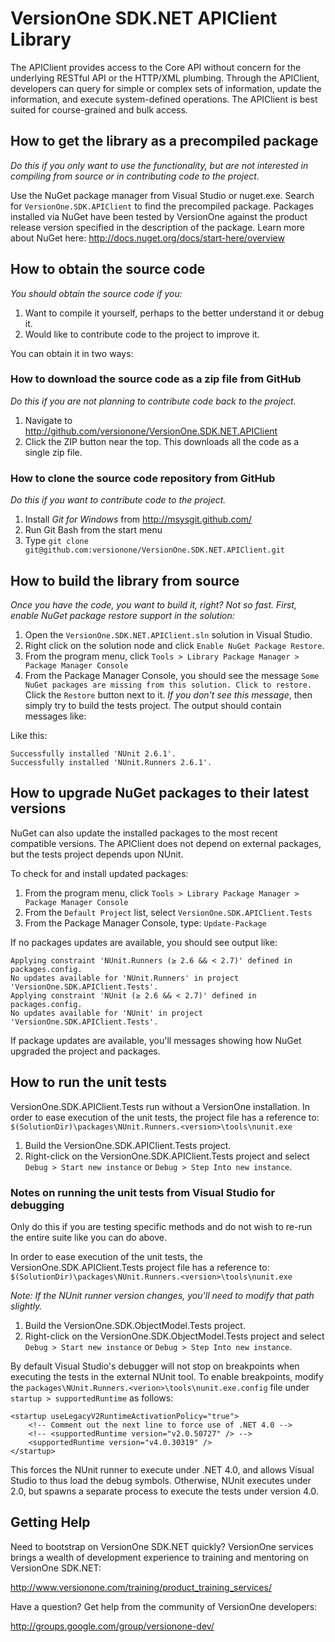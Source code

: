 # VersionOne SDK.NET APIClient Library
The APIClient provides access to the Core API without concern for the underlying RESTful API or the HTTP/XML plumbing. Through the APIClient, developers can query for simple or complex sets of information, update the information, and execute system-defined operations. The APIClient is best suited for course-grained and bulk access.

## How to get the library as a precompiled package

_Do this if you only want to use the functionality, but are not interested in compiling from source or in contributing code to the project._

Use the NuGet package manager from Visual Studio or nuget.exe. Search for `VersionOne.SDK.APIClient` to find the precompiled package. Packages installed via NuGet have been tested by VersionOne against the product release version specified in the description of the package. Learn more about NuGet here: http://docs.nuget.org/docs/start-here/overview

## How to obtain the source code

_You should obtain the source code if you:_

1. Want to compile it yourself, perhaps to the better understand it or debug it.
2. Would like to contribute code to the project to improve it.

You can obtain it in two ways:

### How to download the source code as a zip file from GitHub

_Do this if you are not planning to contribute code back to the project._

1. Navigate to http://github.com/versionone/VersionOne.SDK.NET.APIClient
2. Click the ZIP button near the top. This downloads all the code as a single zip file.

### How to clone the source code repository from GitHub

_Do this if you want to contribute code to the project._

1. Install _Git for Windows_ from http://msysgit.github.com/
2. Run Git Bash from the start menu
3. Type `git clone git@github.com:versionone/VersionOne.SDK.NET.APIClient.git`

## How to build the library from source

_Once you have the code, you want to build it, right? Not so fast. First, enable NuGet package restore support in the solution:_

1. Open the `VersionOne.SDK.NET.APIClient.sln` solution in Visual Studio.
2. Right click on the solution node and click `Enable NuGet Package Restore`.
3. From the program menu, click `Tools > Library Package Manager > Package Manager Console`
4. From the Package Manager Console, you should see the message `Some NuGet packages are missing from this solution. Click to restore.` Click the `Restore` button next to it. _If you don't see this message_, then simply try to build the tests project. The output should contain messages like:

Like this:

    Successfully installed 'NUnit 2.6.1'.
    Successfully installed 'NUnit.Runners 2.6.1'.
    
## How to upgrade NuGet packages to their latest versions

NuGet can also update the installed packages to the most recent compatible versions. The APIClient does not depend on external packages, but the tests project depends upon NUnit.

To check for and install updated packages:

1. From the program menu, click `Tools > Library Package Manager > Package Manager Console`
2. From the `Default Project` list, select `VersionOne.SDK.APIClient.Tests`
2. From the Package Manager Console, type: `Update-Package`

If no packages updates are available, you should see output like:

    Applying constraint 'NUnit.Runners (≥ 2.6 && < 2.7)' defined in packages.config.
    No updates available for 'NUnit.Runners' in project 'VersionOne.SDK.APIClient.Tests'.
    Applying constraint 'NUnit (≥ 2.6 && < 2.7)' defined in packages.config.
    No updates available for 'NUnit' in project 'VersionOne.SDK.APIClient.Tests'.

If package updates are available, you'll messages showing how NuGet upgraded the project and packages.

## How to run the unit tests

VersionOne.SDK.APIClient.Tests run without a VersionOne installation. In order to ease execution of the unit tests, the project file has a reference to: `$(SolutionDir)\packages\NUnit.Runners.<version>\tools\nunit.exe`

1. Build the VersionOne.SDK.APIClient.Tests project.
2. Right-click on the VersionOne.SDK.APIClient.Tests project and select `Debug > Start new instance` or `Debug > Step Into new instance`.

### Notes on running the unit tests from Visual Studio for debugging

Only do this if you are testing specific methods and do not wish to re-run the entire suite like you can do above.

In order to ease execution of the unit tests, the VersionOne.SDK.APIClient.Tests project file has a reference to: `$(SolutionDir)\packages\NUnit.Runners.<version>\tools\nunit.exe`

_Note: If the NUnit runner version changes, you'll need to modify that path slightly._

1. Build the VersionOne.SDK.ObjectModel.Tests project.
2. Right-click on the VersionOne.SDK.ObjectModel.Tests project and select 
   `Debug > Start new instance` or `Debug > Step Into new instance`.

By default Visual Studio's debugger will not stop on breakpoints when executing the tests in the external NUnit tool. To enable breakpoints, modify the `packages\NUnit.Runners.<verion>\tools\nunit.exe.config` file under `startup > supportedRuntime` as follows:

    <startup useLegacyV2RuntimeActivationPolicy="true">
        <!-- Comment out the next line to force use of .NET 4.0 -->
        <!-- <supportedRuntime version="v2.0.50727" /> -->
        <supportedRuntime version="v4.0.30319" />
    </startup>

This forces the NUnit runner to execute under .NET 4.0, and allows Visual Studio to thus load the debug symbols. Otherwise, NUnit executes under 2.0, but spawns a separate process to execute the tests under version 4.0.

## Getting Help
Need to bootstrap on VersionOne SDK.NET quickly? VersionOne services brings a wealth of development experience to training and mentoring on VersionOne SDK.NET:

http://www.versionone.com/training/product_training_services/

Have a question? Get help from the community of VersionOne developers:

http://groups.google.com/group/versionone-dev/